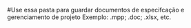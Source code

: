 #Use essa pasta para guardar documentos de especifcação e gerenciamento de projeto
Exemplo: .mpp; .doc; .xlsx, etc.

